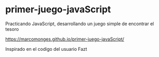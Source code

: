 # primer-juego-javaScript
Practicando JavaScript, desarrollando un juego simple de encontrar el tesoro


https://marcomonges.github.io/primer-juego-javaScript/


Inspirado en el codigo del usuario Fazt
